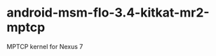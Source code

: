 android-msm-flo-3.4-kitkat-mr2-mptcp
====================================

MPTCP kernel for Nexus 7
